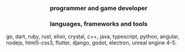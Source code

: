 <h3 align="center">programmer and game developer</h3>


<h3 align="center">languages, frameworks and tools</h3>

go, dart, ruby, rust, elixir, crystal, c++, java, typescript, python, angular, nodejs, html5-css3, flutter, django, godot, electron, unreal engine 4-5.
